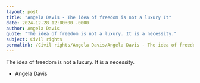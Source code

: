 ```yaml
---
layout: post
title: "Angela Davis - The idea of freedom is not a luxury It"
date: 2024-12-28 12:00:00 -0000
author: Angela Davis
quote: "The idea of freedom is not a luxury. It is a necessity."
subject: Civil rights
permalink: /Civil rights/Angela Davis/Angela Davis - The idea of freedom is not a luxury It
---
```


The idea of freedom is not a luxury. It is a necessity.

- Angela Davis
